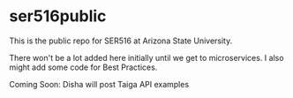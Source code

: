 # ser516public
This is the public repo for SER516 at Arizona State University.

There won't be a lot added here initially until we get to microservices.
I also might add some code for Best Practices.

Coming Soon: Disha will post Taiga API examples
